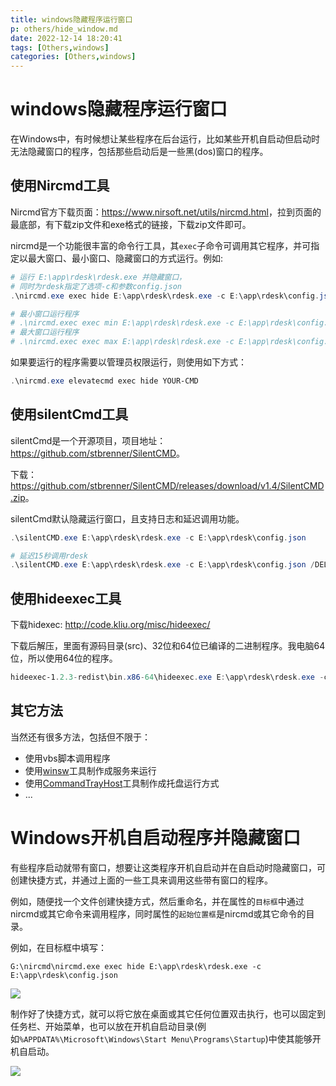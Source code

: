 ```yaml
---
title: windows隐藏程序运行窗口
p: others/hide_window.md
date: 2022-12-14 18:20:41
tags: [Others,windows]
categories: [Others,windows]
---
```


# windows隐藏程序运行窗口

在Windows中，有时候想让某些程序在后台运行，比如某些开机自启动但启动时无法隐藏窗口的程序，包括那些启动后是一些黑(dos)窗口的程序。

## 使用Nircmd工具

Nircmd官方下载页面：<https://www.nirsoft.net/utils/nircmd.html>，拉到页面的最底部，有下载zip文件和exe格式的链接，下载zip文件即可。

nircmd是一个功能很丰富的命令行工具，其`exec`子命令可调用其它程序，并可指定以最大窗口、最小窗口、隐藏窗口的方式运行。例如:

```powershell
# 运行 E:\app\rdesk\rdesk.exe 并隐藏窗口，
# 同时为rdesk指定了选项-c和参数config.json
.\nircmd.exe exec hide E:\app\rdesk\rdesk.exe -c E:\app\rdesk\config.json

# 最小窗口运行程序
# .\nircmd.exec exec min E:\app\rdesk\rdesk.exe -c E:\app\rdesk\config.json
# 最大窗口运行程序
# .\nircmd.exec exec max E:\app\rdesk\rdesk.exe -c E:\app\rdesk\config.json
```

如果要运行的程序需要以管理员权限运行，则使用如下方式：

```powershell
.\nircmd.exe elevatecmd exec hide YOUR-CMD
```

## 使用silentCmd工具

silentCmd是一个开源项目，项目地址：<https://github.com/stbrenner/SilentCMD>。

下载：<https://github.com/stbrenner/SilentCMD/releases/download/v1.4/SilentCMD.zip>。

silentCmd默认隐藏运行窗口，且支持日志和延迟调用功能。

```powershell
.\silentCMD.exe E:\app\rdesk\rdesk.exe -c E:\app\rdesk\config.json

# 延迟15秒调用rdesk
.\silentCMD.exe E:\app\rdesk\rdesk.exe -c E:\app\rdesk\config.json /DELAY:15
```

## 使用hideexec工具

下载hidexec: <http://code.kliu.org/misc/hideexec/>

下载后解压，里面有源码目录(src)、32位和64位已编译的二进制程序。我电脑64位，所以使用64位的程序。

```powershell
hideexec-1.2.3-redist\bin.x86-64\hideexec.exe E:\app\rdesk\rdesk.exe -c E:\app\rdesk\config.json
```

## 其它方法

当然还有很多方法，包括但不限于：

- 使用vbs脚本调用程序  
- 使用[winsw](https://github.com/winsw/winsw)工具制作成服务来运行  
- 使用[CommandTrayHost](https://github.com/rexdf/CommandTrayHost)工具制作成托盘运行方式  
- ...

# Windows开机自启动程序并隐藏窗口

有些程序启动就带有窗口，想要让这类程序开机自启动并在自启动时隐藏窗口，可创建快捷方式，并通过上面的一些工具来调用这些带有窗口的程序。

例如，随便找一个文件创建快捷方式，然后重命名，并在属性的`目标框`中通过nircmd或其它命令来调用程序，同时属性的`起始位置框`是nircmd或其它命令的目录。

例如，在目标框中填写：

```
G:\nircmd\nircmd.exe exec hide E:\app\rdesk\rdesk.exe -c E:\app\rdesk\config.json
```

![](/img/others/1671017175330.png)

制作好了快捷方式，就可以将它放在桌面或其它任何位置双击执行，也可以固定到任务栏、开始菜单，也可以放在开机自启动目录(例如`%APPDATA%\Microsoft\Windows\Start Menu\Programs\Startup`)中使其能够开机自启动。

![](/img/others/1671016441098.png)